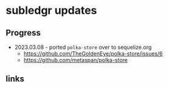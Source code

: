 # subledgr updates

## Progress 

- 2023.03.08 - ported `polka-store` over to sequelize.org
  - https://github.com/TheGoldenEye/polka-store/issues/6
  - https://github.com/metaspan/polka-store


## links

